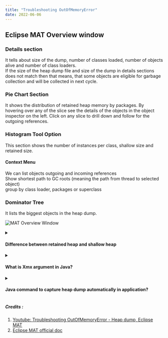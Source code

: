 ```yaml
---
title: "Troubleshooting OutOfMemoryError"
date: 2022-06-06
---
```


## Eclipse MAT Overview window

### Details section
It tells about size of the dump, number of classes loaded, number of objects alive and number of class loaders. <br>
If the size of the heap dump file and size of the dump in details sections does not match then that means,
that some objects are eligible for garbage collection and will be collected in next cycle.

### Pie Chart Section
It shows the distribution of retained heap memory by packages. By hovering over any of the slice see the details of the objects in the object inspector on the left. Click on any slice to drill down and follow for the outgoing references.

### Histogram Tool Option
This section shows the number of instances per class, shallow size and retained size.

#### Context Menu
We can list objects outgoing and incoming references <br>
Show shortest path to GC roots (meaning the path from thread to selected object) <br>
group by class loader, packages or superclass

### Dominator Tree
It lists the biggest objects in the heap dump. 

![MAT Overview Window](../../../assets/posts/Mat_Overview_window.png "MAT Overview Window Image")

<details> 
  <summary> <h4> Difference between retained heap and shallow heap </h4> </summary>
  <p> <b> Shallow heap size </b> : It is the size of the object. 
    <br> <b> Retained heap size </b> : It is the size of the object plus size of all the objects it references that will be garbage collected if object is garbage collected. <br>
    <details>
      <summary> What will be be the retained heap size of X and A in below diagram </summary>
      <p> X - 10B and A - 40B </p>
    </details>
</details>

<details>
  <summary> <h4> What is Xmx argument in Java? </h4> </summary>
  <p> The Maximum Java Heap Size (<b>Xmx</b>) argument limits the maxixmum heap size that a java program can use. <br> The default values for Xmx is based on the physical memory of the machine. <br> <b> For Java 11 and above </b> : The Xmx value is 25% of the available memory with a maximum of 25 GB. However, where there is 2 GB or less of physical memory, the value set is 50% of available memory with a minimum value of 16 MB and a maximum value of 512 MB.
<b>For Java 8</b> : The Xmx value is half the available memory with a minimum of 16 MB and a maximum of 512 MB. <br> <a href="https://blog.openj9.org/2020/04/30/default-java-maximum-heap-size-is-changed-for-java-8/"> Reference1 </a> <br> 
  <details> <summary> How to verify the heap size of running java programme </summary> <p> ./java -verbose:gc -version </p> </details>
</details>

<details> 
  <summary> <h4> Java command to capture heap dump automatically in application? </h4> </summary>
  <p> -XX:+HeapDumpOnOutOfMemoryError -XX:HeapDumpPath=/opt/tmp/heapdump.bin <br> <a href="https://blog.heaphero.io/2017/10/13/how-to-capture-java-heap-dumps-7-options/"> Reference </a> </p>
</details>


##### Credits :  
1. [Youtube: Troubleshooting OutOfMemoryError - Heap dump, Eclipse MAT](https://www.youtube.com/watch?v=SuguH8YBl5g)
2. [Eclipse MAT official doc](https://help.eclipse.org/latest/index.jsp?topic=%2Forg.eclipse.mat.ui.help%2Fgettingstarted%2Fbasictutorial.html)
